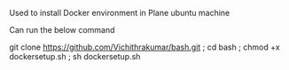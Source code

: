 Used to install Docker environment in Plane ubuntu machine

Can run the below command

git clone https://github.com/Vichithrakumar/bash.git ; cd bash ; chmod +x dockersetup.sh ; sh dockersetup.sh
